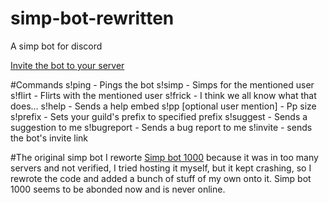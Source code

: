 # simp-bot-rewritten
A simp bot for discord

[Invite the bot to your server](https://discord.com/api/oauth2/authorize?client_id=808822189905936405&permissions=8&scope=bot)

#Commands
s!ping - Pings the bot
s!simp <user mention> - Simps for the mentioned user
s!flirt <user mention> - Flirts with the mentioned user
s!frick <user mention> - I think we all know what that does...
s!help - Sends a help embed
s!pp [optional user mention] - Pp size
s!prefix <new prefix> - Sets your guild's prefix to specified prefix
s!suggest - Sends a suggestion to me
s!bugreport - Sends a bug report to me
s!invite - sends the bot's invite link


#The original simp bot
I reworte [Simp bot 1000](https://discordbotlist.com/bots/simp-bot-10000) because it was in too many servers and not verified, I tried hosting it myself, but it
kept crashing, so I rewrote the code and added a bunch of stuff of my own onto it. Simp bot 1000 seems to be abonded now and is never online.

